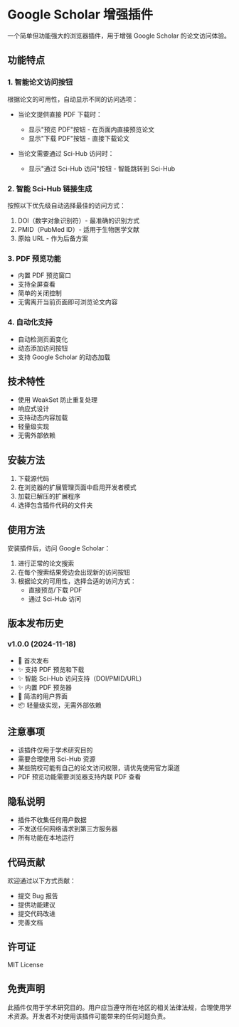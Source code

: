 # Google Scholar 增强插件

一个简单但功能强大的浏览器插件，用于增强 Google Scholar 的论文访问体验。

## 功能特点

### 1. 智能论文访问按钮
根据论文的可用性，自动显示不同的访问选项：

- 当论文提供直接 PDF 下载时：
  - 显示"预览 PDF"按钮 - 在页面内直接预览论文
  - 显示"下载 PDF"按钮 - 直接下载论文

- 当论文需要通过 Sci-Hub 访问时：
  - 显示"通过 Sci-Hub 访问"按钮 - 智能跳转到 Sci-Hub

### 2. 智能 Sci-Hub 链接生成
按照以下优先级自动选择最佳的访问方式：

1. DOI（数字对象识别符）- 最准确的识别方式
2. PMID（PubMed ID）- 适用于生物医学文献
3. 原始 URL - 作为后备方案

### 3. PDF 预览功能
- 内置 PDF 预览窗口
- 支持全屏查看
- 简单的关闭控制
- 无需离开当前页面即可浏览论文内容

### 4. 自动化支持
- 自动检测页面变化
- 动态添加访问按钮
- 支持 Google Scholar 的动态加载

## 技术特性

- 使用 WeakSet 防止重复处理
- 响应式设计
- 支持动态内容加载
- 轻量级实现
- 无需外部依赖

## 安装方法

1. 下载源代码
2. 在浏览器的扩展管理页面中启用开发者模式
3. 加载已解压的扩展程序
4. 选择包含插件代码的文件夹

## 使用方法

安装插件后，访问 Google Scholar：

1. 进行正常的论文搜索
2. 在每个搜索结果旁边会出现新的访问按钮
3. 根据论文的可用性，选择合适的访问方式：
   - 直接预览/下载 PDF
   - 通过 Sci-Hub 访问

## 版本发布历史

### v1.0.0 (2024-11-18)
- 🎉 首次发布
- ✨ 支持 PDF 预览和下载
- ✨ 智能 Sci-Hub 访问支持（DOI/PMID/URL）
- ✨ 内置 PDF 预览器
- 🎨 简洁的用户界面
- 📦 轻量级实现，无需外部依赖

## 注意事项

- 该插件仅用于学术研究目的
- 需要合理使用 Sci-Hub 资源
- 某些院校可能有自己的论文访问权限，请优先使用官方渠道
- PDF 预览功能需要浏览器支持内联 PDF 查看

## 隐私说明

- 插件不收集任何用户数据
- 不发送任何网络请求到第三方服务器
- 所有功能在本地运行

## 代码贡献

欢迎通过以下方式贡献：
- 提交 Bug 报告
- 提供功能建议
- 提交代码改进
- 完善文档

## 许可证

MIT License 

## 免责声明

此插件仅用于学术研究目的。用户应当遵守所在地区的相关法律法规，合理使用学术资源。开发者不对使用该插件可能带来的任何问题负责。